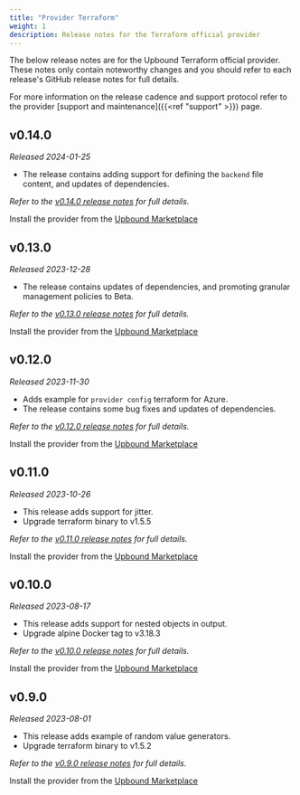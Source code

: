 ```yaml
---
title: "Provider Terraform"
weight: 1
description: Release notes for the Terraform official provider
---
```


The below release notes are for the Upbound Terraform official provider. These
notes only contain noteworthy changes and you should refer to each release's
GitHub release notes for full details.

For more information on the release cadence and support protocol refer to the
provider [support and maintenance]({{<ref "support" >}}) page.

<!-- vale Google.Headings = NO -->

## v0.14.0

_Released 2024-01-25_

* The release contains adding support for defining the `backend` file content, and updates of dependencies.

_Refer to the [v0.14.0 release notes](https://github.com/upbound/provider-terraform/releases/tag/v0.14.0) for full details._

Install the provider from the [Upbound Marketplace](https://marketplace.upbound.io/providers/upbound/provider-terraform/v0.14.0)

## v0.13.0

_Released 2023-12-28_

* The release contains updates of dependencies, and promoting granular management policies to Beta.

_Refer to the [v0.13.0 release notes](https://github.com/upbound/provider-terraform/releases/tag/v0.13.0) for full details._

Install the provider from the [Upbound Marketplace](https://marketplace.upbound.io/providers/upbound/provider-terraform/v0.13.0)

## v0.12.0

_Released 2023-11-30_

* Adds example for `provider config` terraform for Azure.
* The release contains some bug fixes and updates of dependencies.

_Refer to the [v0.12.0 release notes](https://github.com/upbound/provider-terraform/releases/tag/v0.12.0) for full details._

Install the provider from the [Upbound Marketplace](https://marketplace.upbound.io/providers/upbound/provider-terraform/v0.12.0)

## v0.11.0

_Released 2023-10-26_

* This release adds support for jitter.
* Upgrade terraform binary to v1.5.5

_Refer to the [v0.11.0 release notes](https://github.com/upbound/provider-terraform/releases/tag/v0.11.0) for full details._

Install the provider from the [Upbound Marketplace](https://marketplace.upbound.io/providers/upbound/provider-terraform/v0.11.0)

## v0.10.0

_Released 2023-08-17_

* This release adds support for nested objects in output.
* Upgrade alpine Docker tag to v3.18.3

_Refer to the [v0.10.0 release notes](https://github.com/upbound/provider-terraform/releases/tag/v0.10.0) for full details._

Install the provider from the [Upbound Marketplace](https://marketplace.upbound.io/providers/upbound/provider-terraform/v0.10.0)

## v0.9.0

_Released 2023-08-01_

* This release adds example of random value generators.
* Upgrade terraform binary to v1.5.2

_Refer to the [v0.9.0 release notes](https://github.com/upbound/provider-terraform/releases/tag/v0.9.0) for full details._

Install the provider from the [Upbound Marketplace](https://marketplace.upbound.io/providers/upbound/provider-terraform/v0.9.0)
<!-- vale Google.Headings = YES -->
